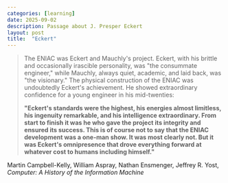 ```yaml
---
categories: [learning]
date: 2025-09-02
description: Passage about J. Presper Eckert
layout: post
title:  "Eckert"
---
```


> The ENIAC was Eckert and Mauchly's project. Eckert, with his brittle and occasionally irascible personality, was "the consummate engineer," while Mauchly, always quiet, academic, and laid back, was "the visionary." The physical construction of the ENIAC was undoubtedly Eckert's achievement. He showed extraordinary confidence for a young engineer in his mid-twenties:
>
> **"Eckert's standards were the highest, his energies almost limitless, his ingenuity remarkable, and his intelligence extraordinary. From start to finish it was he who gave the project its integrity and ensured its success. This is of course not to say that the ENIAC development was a one-man show. It was most clearly not. But it was Eckert's omnipresence that drove everything forward at whatever cost to humans including himself."**


Martin Campbell-Kelly, William Aspray, Nathan Ensmenger, Jeffrey R. Yost, _Computer: A History of the Information Machine_

